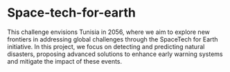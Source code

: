 # Space-tech-for-earth
This challenge envisions Tunisia in 2056, where we aim to explore new frontiers in addressing global challenges through the SpaceTech for Earth initiative. In this project, we focus on detecting and predicting natural disasters, proposing advanced solutions to enhance early warning systems and mitigate the impact of these events.

